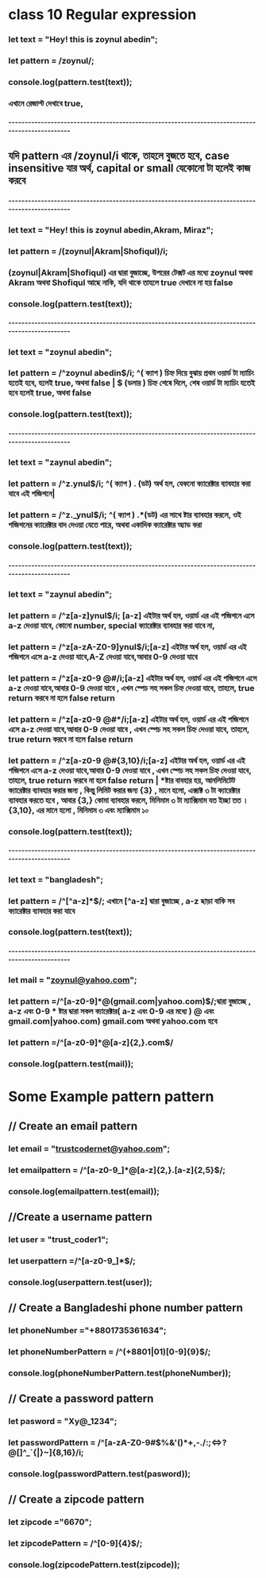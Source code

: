 # class 10 Regular expression

### let text = "Hey! this is zoynul abedin";

### let pattern = /zoynul/;

### console.log(pattern.test(text));

### এখানে রেজাল্ট দেখাবে true,

##### -----------------------------------------------------------------------------------------------

## যদি pattern এর /zoynul/i থাকে, তাহলে বুজতে হবে, case insensitive যার অর্থ, capital or small যেকোনো টা হলেই কাজ করবে

##### -----------------------------------------------------------------------------------------------

### let text = "Hey! this is zoynul abedin,Akram, Miraz";

### let pattern = /(zoynul|Akram|Shofiqul)/i;

### (zoynul|Akram|Shofiqul) এর দ্বারা বুজাচ্ছে, উপরের টেক্সট এর মধ্যে zoynul অথবা Akram অথবা Shofiqul আছে নাকি, যদি থাকে তাহলে true দেখাবে না হয় false

### console.log(pattern.test(text));

##### -----------------------------------------------------------------------------------------------

### let text = "zoynul abedin";

### let pattern = /^zoynul abedin$/i; ^( ক্যাপ ) চিহ্ন দিয়ে বুঝায় প্রথম ওয়ার্ড টা ম্যাচিং হতেই হবে, হলেই true, অথবা false | $ (ডলার ) চিহ্ন শেষে দিলে, শেষ ওয়ার্ড টা ম্যাচিং হতেই হবে হলেই true, অথবা false

### console.log(pattern.test(text));

##### -----------------------------------------------------------------------------------------------

### let text = "zaynul abedin";

### let pattern = /^z.ynul$/i; ^( ক্যাপ ) . (ডট) অর্থ হল, যেকনো ক্যারেক্টার ব্যাবহার করা যাবে এই পজিশনে|

### let pattern = /^z.\_ynul$/i; ^( ক্যাপ ) .\*(ডট) এর সাথে ষ্টার ব্যাবহার করলে, ওই পজিশনের ক্যারেক্টার বাদ দেওয়া যেতে পারে, অথবা একাদিক ক্যারেক্টার অ্যাড করা

### console.log(pattern.test(text));

##### -----------------------------------------------------------------------------------------------

### let text = "zaynul abedin";

### let pattern = /^z[a-z]ynul$/i; [a-z] এইটার অর্থ হল, ওয়ার্ড এর এই পজিশনে এসে a-z দেওয়া যাবে, কোনো number, special ক্যারেক্টার ব্যাবহার করা যাবে না,

### let pattern = /^z[a-zA-Z0-9]ynul$/i;[a-z] এইটার অর্থ হল, ওয়ার্ড এর এই পজিশনে এসে a-z দেওয়া যাবে,A-Z দেওয়া যাবে,আবার 0-9 দেওয়া যাবে

### let pattern = /^z[a-z0-9 @#$%^&*()!~><>]ynul$/i;[a-z] এইটার অর্থ হল, ওয়ার্ড এর এই পজিশনে এসে a-z দেওয়া যাবে,আবার 0-9 দেওয়া যাবে , এখন স্পেচ সহ সকল চিহ্ন দেওয়া যাবে, তাহলে, true return করবে না হলে false return

### let pattern = /^z[a-z0-9 @#$%^&*()!~><>]ynul$\*/i;[a-z] এইটার অর্থ হল, ওয়ার্ড এর এই পজিশনে এসে a-z দেওয়া যাবে,আবার 0-9 দেওয়া যাবে , এখন স্পেচ সহ সকল চিহ্ন দেওয়া যাবে, তাহলে, true return করবে না হলে false return

### let pattern = /^z[a-z0-9 @#$%^&*()!~><>]ynul${3,10}/i;[a-z] এইটার অর্থ হল, ওয়ার্ড এর এই পজিশনে এসে a-z দেওয়া যাবে,আবার 0-9 দেওয়া যাবে , এখন স্পেচ সহ সকল চিহ্ন দেওয়া যাবে, তাহলে, true return করবে না হলে false return | \*ষ্টার বাবহার হয়, আনলিমিটেট ক্যারেক্টার ব্যাবহার করার জন্য , কিন্তু লিমিট করার জন্য {3} , মানে হলো, এক্সাক্ট ৩ টা ক্যারেক্টার ব্যাবহার করতে হবে , আবার {3,} কোমা ব্যাবহার করলে, মিনিমাম ৩ টা ম্যাক্সিমাম যত ইচ্ছা তত । {3,10}, এর মানে হলো , মিনিমাম ৩ এবং ম্যাক্সিমাম ১০

### console.log(pattern.test(text));

##### -----------------------------------------------------------------------------------------------

### let text = "bangladesh";

### let pattern = /^[^a-z]\*$/; এখানে [^a-z] দ্বারা বুজাচ্ছে , a-z ছাড়া বাকি সব ক্যারেক্টার ব্যাবহার করা যাবে

### console.log(pattern.test(text));

##### -----------------------------------------------------------------------------------------------

### let mail = "zoynul@yahoo.com";

### let pattern =/^[a-z0-9]\*@(gmail.com|yahoo.com)$/;দ্বারা বুজাচ্ছে , a-z এবং 0-9 \* ষ্টার দ্বারা সকল ক্যারেক্টার( a-z এবং 0-9 এর মধ্যে ) @ এবং gmail.com|yahoo.com) gmail.com অথবা yahoo.com হবে

### let pattern =/^[a-z0-9]\*@[a-z]{2,}.com$/

### console.log(pattern.test(mail));

# Some Example pattern pattern

## // Create an email pattern

### let email = "trustcodernet@yahoo.com";

### let emailpattern = /^[a-z0-9_]\*@[a-z]{2,}\.[a-z]{2,5}$/;

### console.log(emailpattern.test(email));

## //Create a username pattern

### let user = "trust_coder1";

### let userpattern =/^[a-z0-9_]\*$/;

### console.log(userpattern.test(user));

## // Create a Bangladeshi phone number pattern

### let phoneNumber ="+8801735361634";

### let phoneNumberPattern = /^(\+8801|01)[0-9]{9}$/;

### console.log(phoneNumberPattern.test(phoneNumber));

## // Create a password pattern

### let pasword = "Xy@\_1234";

### let passwordPattern = /^[a-zA-Z0-9#$%&'()\*+,-./:;<=>?@[\]^_`{|}~]{8,16}/i;

### console.log(passwordPattern.test(pasword));

## // Create a zipcode pattern

### let zipcode ="6670";

### let zipcodePattern = /^[0-9]{4}$/;

### console.log(zipcodePattern.test(zipcode));
